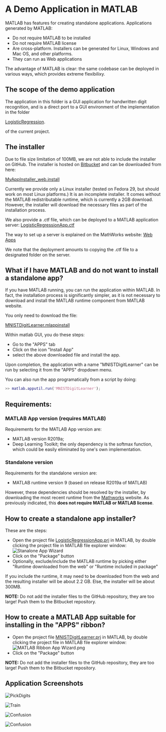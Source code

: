 # A Demo Application in MATLAB
MATLAB has features for creating standalone applications. Applications generated by MATLAB:

- Do not require MATLAB to be installed
- Do not require MATLAB license
- Are cross-platform. Installers can be generated for Linux, Windows and Mac OS, and
other platforms.
- They can run as Web applications

The advantage of MATLAB is clear: the same codebase can be deployed
in various ways, which provides extreme flexibilixy.

## The scope of the demo application

The application in this folder is a GUI application for handwritten
digit recognition, and is a direct port to a GUI environment of the
implementation in the folder

[LogisticRegression](../LogisticRegression).

of the current project.

## The installer

Due to file size limitation of 100MB, we are not able to include the
installer on GitHub.  The installer is hosted on
[Bitbucket](http://bitbucket.org) and can be downloaded from here:

[MyAppInstaller_web.install](https://bitbucket.org/rychlikjobs/worldly-ocr-installer/src/master/LogisticRegressionApp/MyAppInstaller_web.install)

Currently we provide only a Linux installer (tested on Fedora 29, but
should work on most Linux platforms.)  It is an incomplete
installer. It comes without the MATLAB redistributable runtime, which
is currently a 2GB download. However, the installer will download the
necessary files as part of the installation process.

We also provide a .ctf file, which can be deployed to a MATLAB application server:
[LogisticRegressionApp.ctf](https://bitbucket.org/rychlikjobs/worldly-ocr-installer/src/master/LogisticRegressionApp/LogisticRegressionApp.ctf)

The way to set up a server is explained on the MathWorks website:
[Web Apps](https://www.mathworks.com/help/compiler/web-apps.html)

We note that the deployment amounts to copying the .ctf file to a designated folder
on the server.

## What if I have MATLAB and do not want to install a standalone app?
If you have MATLAB running, you can run the application within MATLAB.
In fact, the installation process is significantly simpler, as it is
not necessary to download and install the MATLAB runtime component from
MATLAB website.

You only need to download the file:

[MNISTDigitLearner.mlappinstall](./MNISTDigitLearner.mlappinstall)

Within matlab GUI, you do these steps:
- Go to the "APPS" tab
- Click on the icon "Install App"
- select the above downloaded file and install the app.

Upon completion, the application with a name "MNISTDigitLearner" can
be run by selecting it from the "APPS" dropdown menu.

You can also run the app programatically from a script by doing:

```Matlab
>> matlab.apputil.run('MNISTDigitLearner');
```
## Requirements:
### MATLAB App version (requires MATLAB)

Requirements for the MATLAB App version are:
- MATLAB version R2019a;
- Deep Learning Toolkit; the only dependency is the softmax function, which could be easily eliminated by one's own implementation.

### Standalone version

Requirements for the standalone version are:

- MATLAB runtime version 9 (based on release R2019a of MATLAB)

However, these dependencies should be resolved by the installer, by
downloading the most recent runtime from the
[Mathworks](http://mathworks.com) website. As previously indicated,
this **does not require MATLAB or MATLAB license**.

## How to create a standalone app installer?

These are the steps:

- Open the project file [LogisticRegressionApp.prj](./LogisticRegressionApp.prj) in MATLAB, by double clicking the project file in MATLAB file explorer window:
![Stanalone App Wizard](./images/StanaloneAppWizard.png)
- Click on the "Package" button
- Optionally, exclude/include the MATLAB runtime by picking either "Runtime downloaded from the web"
 or "Runtime included in package"

If you include the runtime, it may need to be downloaded from the web
and the resulting installer will be about 2.2 GB. Else, the installer
will be about 300MB.

**NOTE:** Do not add the installer files to the GitHub repository, they are too large! Push them to the Bitbucket repository.

## How to create a MATLAB App suitable for installing in the "APPS" ribbon?

- Open the project file
  [MNISTDigitLearner.prj](./MNISTDigitLearner.prj) in MATLAB, by
  double clicking the project file in MATLAB file explorer window:
![MATLAB Ribbon App Wizard.png](./images/MATLABRibbonAppWizard.png)
- Click on the "Package" button

**NOTE:** Do not add the installer files to the GitHub repository, they are too large! Push them to the Bitbucket repository.

## Application Screenshots

![PickDigits](./images/PickDigits.png)

![Train](./images/Train.png)

![Confusion](./images/Confusion.png)

![Confusion](./images/DigitTracing.png)